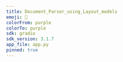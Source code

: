 ```yaml
---
title: Document_Parser_using_Layout_models
emoji: 🦉
colorFrom: purple
colorTo: purple
sdk: gradio
sdk_version: 3.1.7
app_file: app.py
pinned: true
---
```

